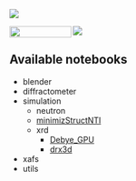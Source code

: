 <img align="center" 
      src="https://user-images.githubusercontent.com/12810242/57198879-79b25600-6f78-11e9-947d-64a17c4d614a.png">

<a href="https://nbviewer.jupyter.org/github/gmonet/imogolite-examples/blob/master/index.ipynb" 
   target="_parent">
   <img align="left" 
      src="https://raw.githubusercontent.com/jupyter/design/master/logos/Badges/nbviewer_badge.png" 
      width="109" height="20">
</a>  

<a href="https://mybinder.org/v2/gh/gmonet/imoglite-examples/master?filepath=index.ipynb" 
   target="_parent">
   <img align="left" 
      src="https://mybinder.org/badge_logo.svg">
</a> 
<br>


## Available notebooks
- blender
- diffractometer
- simulation
    - neutron
    - [minimizStructNTI](https://nbviewer.jupyter.org/github/gmonet/imoglite-examples/blob/master/simulation/structure/minimizStructNTI.ipynb)
    - xrd
        - [Debye_GPU](https://nbviewer.jupyter.org/github/gmonet/imoglite-examples/blob/master/simulation/xrd/debye_gpu/Debye_GPU.ipynb)
        - [drx3d](https://nbviewer.jupyter.org/github/gmonet/imoglite-examples/blob/master/simulation/xrd/drx3d.ipynb)
- xafs
- utils
